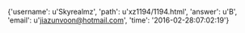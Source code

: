 {'username': u'Skyrealmz', 'path': u'xz1194/1194.html', 'answer': u'B', 'email': u'jiazunvoon@hotmail.com', 'time': '2016-02-28:07:02:19'}